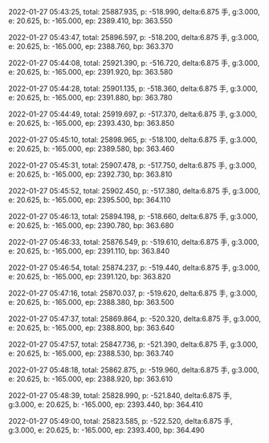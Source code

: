 2022-01-27 05:43:25, total: 25887.935, p: -518.990, delta:6.875 手, g:3.000, e: 20.625, b: -165.000, ep: 2389.410, bp: 363.550

2022-01-27 05:43:47, total: 25896.597, p: -518.200, delta:6.875 手, g:3.000, e: 20.625, b: -165.000, ep: 2388.760, bp: 363.370

2022-01-27 05:44:08, total: 25921.390, p: -516.720, delta:6.875 手, g:3.000, e: 20.625, b: -165.000, ep: 2391.920, bp: 363.580

2022-01-27 05:44:28, total: 25901.135, p: -518.360, delta:6.875 手, g:3.000, e: 20.625, b: -165.000, ep: 2391.880, bp: 363.780

2022-01-27 05:44:49, total: 25919.697, p: -517.370, delta:6.875 手, g:3.000, e: 20.625, b: -165.000, ep: 2393.430, bp: 363.850

2022-01-27 05:45:10, total: 25898.965, p: -518.100, delta:6.875 手, g:3.000, e: 20.625, b: -165.000, ep: 2389.580, bp: 363.460

2022-01-27 05:45:31, total: 25907.478, p: -517.750, delta:6.875 手, g:3.000, e: 20.625, b: -165.000, ep: 2392.730, bp: 363.810

2022-01-27 05:45:52, total: 25902.450, p: -517.380, delta:6.875 手, g:3.000, e: 20.625, b: -165.000, ep: 2395.500, bp: 364.110

2022-01-27 05:46:13, total: 25894.198, p: -518.660, delta:6.875 手, g:3.000, e: 20.625, b: -165.000, ep: 2390.780, bp: 363.680

2022-01-27 05:46:33, total: 25876.549, p: -519.610, delta:6.875 手, g:3.000, e: 20.625, b: -165.000, ep: 2391.110, bp: 363.840

2022-01-27 05:46:54, total: 25874.237, p: -519.440, delta:6.875 手, g:3.000, e: 20.625, b: -165.000, ep: 2391.120, bp: 363.820

2022-01-27 05:47:16, total: 25870.037, p: -519.620, delta:6.875 手, g:3.000, e: 20.625, b: -165.000, ep: 2388.380, bp: 363.500

2022-01-27 05:47:37, total: 25869.864, p: -520.320, delta:6.875 手, g:3.000, e: 20.625, b: -165.000, ep: 2388.800, bp: 363.640

2022-01-27 05:47:57, total: 25847.736, p: -521.390, delta:6.875 手, g:3.000, e: 20.625, b: -165.000, ep: 2388.530, bp: 363.740

2022-01-27 05:48:18, total: 25862.875, p: -519.960, delta:6.875 手, g:3.000, e: 20.625, b: -165.000, ep: 2388.920, bp: 363.610

2022-01-27 05:48:39, total: 25828.990, p: -521.840, delta:6.875 手, g:3.000, e: 20.625, b: -165.000, ep: 2393.440, bp: 364.410

2022-01-27 05:49:00, total: 25823.585, p: -522.520, delta:6.875 手, g:3.000, e: 20.625, b: -165.000, ep: 2393.400, bp: 364.490